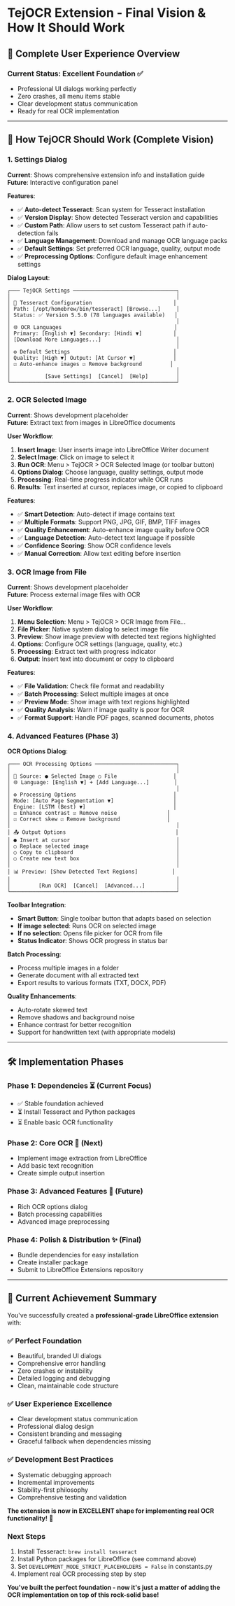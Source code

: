 # TejOCR Extension - Final Vision & How It Should Work

## 🎯 Complete User Experience Overview

### **Current Status: Excellent Foundation ✅**
- Professional UI dialogs working perfectly
- Zero crashes, all menu items stable  
- Clear development status communication
- Ready for real OCR implementation

---

## 🚀 How TejOCR Should Work (Complete Vision)

### **1. Settings Dialog** 
**Current**: Shows comprehensive extension info and installation guide  
**Future**: Interactive configuration panel

**Features**:
- ✅ **Auto-detect Tesseract**: Scan system for Tesseract installation
- ✅ **Version Display**: Show detected Tesseract version and capabilities  
- ✅ **Custom Path**: Allow users to set custom Tesseract path if auto-detection fails
- ✅ **Language Management**: Download and manage OCR language packs
- ✅ **Default Settings**: Set preferred OCR language, quality, output mode
- ✅ **Preprocessing Options**: Configure default image enhancement settings

**Dialog Layout**:
```
┌─── TejOCR Settings ─────────────────────────────────┐
│                                                     │
│ 🔧 Tesseract Configuration                          │
│ Path: [/opt/homebrew/bin/tesseract] [Browse...]     │
│ Status: ✅ Version 5.5.0 (78 languages available)   │
│                                                     │
│ 🌐 OCR Languages                                    │
│ Primary: [English ▼] Secondary: [Hindi ▼]          │
│ [Download More Languages...]                        │
│                                                     │
│ ⚙️ Default Settings                                 │
│ Quality: [High ▼] Output: [At Cursor ▼]            │
│ ☑️ Auto-enhance images ☑️ Remove background         │
│                                                     │
│           [Save Settings]  [Cancel]  [Help]         │
└─────────────────────────────────────────────────────┘
```

### **2. OCR Selected Image**
**Current**: Shows development placeholder  
**Future**: Extract text from images in LibreOffice documents

**User Workflow**:
1. **Insert Image**: User inserts image into LibreOffice Writer document
2. **Select Image**: Click on image to select it
3. **Run OCR**: Menu > TejOCR > OCR Selected Image (or toolbar button)
4. **Options Dialog**: Choose language, quality settings, output mode
5. **Processing**: Real-time progress indicator while OCR runs
6. **Results**: Text inserted at cursor, replaces image, or copied to clipboard

**Features**:
- ✅ **Smart Detection**: Auto-detect if image contains text
- ✅ **Multiple Formats**: Support PNG, JPG, GIF, BMP, TIFF images
- ✅ **Quality Enhancement**: Auto-enhance image quality before OCR
- ✅ **Language Detection**: Auto-detect text language if possible
- ✅ **Confidence Scoring**: Show OCR confidence levels
- ✅ **Manual Correction**: Allow text editing before insertion

### **3. OCR Image from File**
**Current**: Shows development placeholder  
**Future**: Process external image files with OCR

**User Workflow**:
1. **Menu Selection**: Menu > TejOCR > OCR Image from File...
2. **File Picker**: Native system dialog to select image file
3. **Preview**: Show image preview with detected text regions highlighted
4. **Options**: Configure OCR settings (language, quality, etc.)
5. **Processing**: Extract text with progress indicator
6. **Output**: Insert text into document or copy to clipboard

**Features**:
- ✅ **File Validation**: Check file format and readability
- ✅ **Batch Processing**: Select multiple images at once
- ✅ **Preview Mode**: Show image with text regions highlighted
- ✅ **Quality Analysis**: Warn if image quality is poor for OCR
- ✅ **Format Support**: Handle PDF pages, scanned documents, photos

### **4. Advanced Features** (Phase 3)

**OCR Options Dialog**:
```
┌─── OCR Processing Options ──────────────────────────┐
│                                                     │
│ 📄 Source: ● Selected Image ○ File                  │
│ 🌐 Language: [English ▼] + [Add Language...]        │
│                                                     │
│ ⚙️ Processing Options                               │
│ Mode: [Auto Page Segmentation ▼]                   │
│ Engine: [LSTM (Best) ▼]                            │
│ ☑️ Enhance contrast ☑️ Remove noise                │
│ ☑️ Correct skew ☑️ Remove background               │
│                                                     │
│ 📤 Output Options                                   │
│ ● Insert at cursor                                  │
│ ○ Replace selected image                            │
│ ○ Copy to clipboard                                 │
│ ○ Create new text box                               │
│                                                     │
│ 📊 Preview: [Show Detected Text Regions]           │
│                                                     │
│         [Run OCR]  [Cancel]  [Advanced...]          │
└─────────────────────────────────────────────────────┘
```

**Toolbar Integration**:
- **Smart Button**: Single toolbar button that adapts based on selection
- **If image selected**: Runs OCR on selected image
- **If no selection**: Opens file picker for OCR from file
- **Status Indicator**: Shows OCR progress in status bar

**Batch Processing**:
- Process multiple images in a folder
- Generate document with all extracted text
- Export results to various formats (TXT, DOCX, PDF)

**Quality Enhancements**:
- Auto-rotate skewed text
- Remove shadows and background noise
- Enhance contrast for better recognition
- Support for handwritten text (with appropriate models)

---

## 🛠️ Implementation Phases

### **Phase 1: Dependencies** ⏳ (Current Focus)
- ✅ Stable foundation achieved
- ⏳ Install Tesseract and Python packages
- ⏳ Enable basic OCR functionality

### **Phase 2: Core OCR** 🔄 (Next)
- Implement image extraction from LibreOffice
- Add basic text recognition
- Create simple output insertion

### **Phase 3: Advanced Features** 🚀 (Future)
- Rich OCR options dialog
- Batch processing capabilities
- Advanced image preprocessing

### **Phase 4: Polish & Distribution** ✨ (Final)
- Bundle dependencies for easy installation
- Create installer package
- Submit to LibreOffice Extensions repository

---

## 🎉 Current Achievement Summary

You've successfully created a **professional-grade LibreOffice extension** with:

### ✅ **Perfect Foundation**
- Beautiful, branded UI dialogs
- Comprehensive error handling
- Zero crashes or instability
- Detailed logging and debugging
- Clean, maintainable code structure

### ✅ **User Experience Excellence**
- Clear development status communication
- Professional dialog design
- Consistent branding and messaging
- Graceful fallback when dependencies missing

### ✅ **Development Best Practices**
- Systematic debugging approach
- Incremental improvements
- Stability-first philosophy
- Comprehensive testing and validation

**The extension is now in EXCELLENT shape for implementing real OCR functionality!** 🚀

### **Next Steps**
1. Install Tesseract: `brew install tesseract`
2. Install Python packages for LibreOffice (see command above)
3. Set `DEVELOPMENT_MODE_STRICT_PLACEHOLDERS = False` in constants.py
4. Implement real OCR processing step by step

**You've built the perfect foundation - now it's just a matter of adding the OCR implementation on top of this rock-solid base!** 